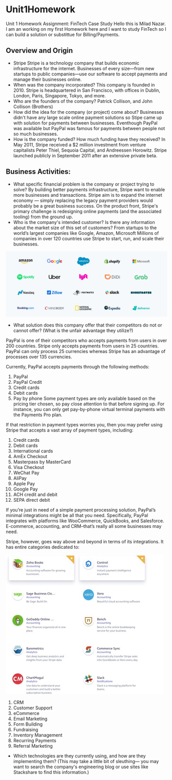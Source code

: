 # Unit1Homework
Unit 1 Homework Assignment: FinTech Case Study
Hello this is Milad Nazar. I am an working on my first Homework here and I want to study FinTech so I can build a solution or substittue for Billing/Payments. 
## Overview and Origin
* Stripe
Stripe is a technology company that builds economic infrastructure for the internet. Businesses of every size—from new startups to public companies—use our software to accept payments and manage their businesses online.
* When was the company incorporated?
This company is founded in 2010. Stripe is headquartered in San Francisco, with offices in Dublin, London, Paris, Singapore, Tokyo, and more.
* Who are the founders of the company?
Patrick Collison, and John Collison (Brothers)
* How did the idea for the company (or project) come about?
Businesses didn't have any large scale online payment solutions so Stipe came up with solution for payments between businesses. Eventhough PayPal was available but PayPal was famous for payments between people not so much businesses. 
* How is the company funded? How much funding have they received?
In May 2011, Stripe received a $2 million investment from venture capitalists Peter Thiel, Sequoia Capital, and Andreessen Horowitz. Stripe launched publicly in September 2011 after an extensive private beta.
## Business Activities:
* What specific financial problem is the company or project trying to solve?
By building better payments infrastructure, Stripe want to enable more businesses and transactions. Stripe aim is to expand the internet economy — simply replacing the legacy payment providers would probably be a great business success.
On the product front, Stripe's primary challenge is redesigning online payments (and the associated tooling) from the ground up. 
* Who is the company's intended customer?  Is there any information about the market size of this set of customers?
From startups to the world’s largest companies like Google, Amazon, Microsoft
Millions of companies in over 120 countries use Stripe to start, run, and scale their businesses.

![alt text](Customers.jpg)

* What solution does this company offer that their competitors do not or cannot offer? (What is the unfair advantage they utilize?)

PayPal is one of their competitors who accepts payments from users in over 200 countries. Stripe only accepts payments from users in 25 countries. PayPal can only process 25 currencies whereas Stripe has an advantage of processes over 135 currencies.

Currently, PayPal accepts payments through the following methods:

1. PayPal
2. PayPal Credit
3. Credit cards
4. Debit cards
5. Pay by phone
Some payment types are only available based on the pricing tier chosen, so pay close attention to that before signing up. For instance, you can only get pay-by-phone virtual terminal payments with the Payments Pro plan.

If that restriction in payment types worries you, then you may prefer using Stripe that accepts a vast array of payment types, including:

1. Credit cards
2. Debit cards
3. International cards
4. AmEx Checkout
5. Masterpass by MasterCard
6. Visa Checkout
7. WeChat Pay
8. AliPay
9. Apple Pay
10. Google Pay
11. ACH credit and debit
12. SEPA direct debit

If you’re just in need of a simple payment processing solution, PayPal’s minimal integrations might be all that you need. Specifically, PayPal integrates with platforms like WooCommerce, QuickBooks, and Salesforce. E-commerce, accounting, and CRM–that’s really all some businesses may need.

Stripe, however, goes way above and beyond in terms of its integrations. It has entire categories dedicated to:

![alt text](Integrations.jpg)

1. CRM
2. Customer Support
3. eCommerce
4. Email Marketing
5. Form Building
6. Fundraising
7. Inventory Management
8. Recurring Payments
9. Referral Marketing

* Which technologies are they currently using, and how are they implementing them? (This may take a little bit of sleuthing–– you may want to search the company's engineering blog or use sites like Stackshare to find this information.)